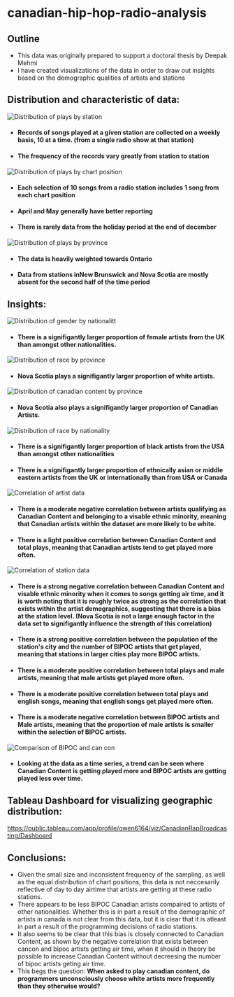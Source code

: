 # canadian-hip-hop-radio-analysis

## Outline

- This data was originally prepared to support a doctoral thesis by Deepak Mehmi
- I have created visualizations of the data in order to draw out insights based on the demographic qualities of artists and stations 


## Distribution and characteristic of data:

![Distribution of plays by station](/images/plays_by_station.png)

- #### Records of songs played at a given station are collected on a weekly basis, 10 at a time. (from a single radio show at that station)
- #### The frequency of the records vary greatly from station to station

![Distribution of plays by chart position](/images/plays_by_chart_position.png)

- #### Each selection of 10 songs from a radio station includes 1 song from each chart position
- #### April and May generally have better reporting
- #### There is rarely data from the holiday period at the end of december

![Distribution of plays by province](/images/plays_by_province.png)

- #### The data is heavily weighted towards Ontario
- #### Data from stations inNew Brunswick and Nova Scotia are mostly absent for the second half of the time period

## Insights:

![Distribution of gender by nationalitt](/images/chart_artist_gender_by_nationality.png)

- #### There is a signifigantly larger proportion of female artists from the UK than amongst other nationalities.

![Distribution of race by province](/images/chart_bipoc_by_province.png)

- #### Nova Scotia plays a signifigantly larger proportion of white artists.

![Distribution of canadian content by province](/images/chart_cancon_by_province.png)

- #### Nova Scotia also plays a signifigantly larger proportion of Canadian Artists.

![Distribution of race by nationality](/images/chart_station_plays_nationality.png)

- #### There is a signifigantly larger proportion of black artists from the USA than amongst other nationalities
- #### There is a signifigantly larger proportion of ethnically asian or middle eastern artists from the UK or internationally than from USA or Canada

![Correlation of artist data](/images/correlation_artist.png)

- #### There is a moderate negative correlation between artists qualifying as Canadian Content and belonging to a visable ethnic minority, meaning that Canadian artists within the dataset are more likely to be white.
- #### There is a light positive correlation between Canadian Content and total plays, meaning that Canadian artists tend to get played more often.

![Correlation of station data](/images/correlation_station.png)

- #### There is a strong negative correlation between Canadian Content and visable ethnic minority when it comes to songs getting air time, and it is worth noting that it is roughly twice as strong as the correlation that exists within the artist demographics, suggesting that there is a bias at the station level. (Nova Scotia is not a large enough factor in the data set to signifigantly influence the strength of this correlation)
- #### There is a strong positive correlation between the population of the station's city and the number of BIPOC artists that get played, meaning that stations in larger cities play more BIPOC artists.
- #### There is a moderate positive correlation between total plays and male artists, meaning that male artists get played more often.
- #### There is a moderate positive correlation between total plays and english songs, meaning that english songs get played more often.
- #### There is a moderate negative correlation between BIPOC artists and Male artists, meaning that the proportion of male artists is smaller within the selection of BIPOC artists.


![Comparison of BIPOC and can con](/images/bipoc_over_time.png)
- #### Looking at the data as a time series, a trend can be seen where Canadian Content is getting played more and BIPOC artists are getting played less over time.


## Tableau Dashboard for visualizing geographic distribution:

https://public.tableau.com/app/profile/owen6164/viz/CanadianRapBroadcasting/Dashboard


## Conclusions:

- Given the small size and inconsistent frequency of the sampling, as well as the equal distribution of chart positions, this data is not neccesarily reflective of day to day airtime that artists are getting at these radio stations.
- There appears to be less BIPOC Canadian artists compaired to artists of other nationalities. Whether this is in part a result of the demographic of artists in canada is not clear from this data, but it is clear that it is atleast in part a result of the programming decisions of radio stations.
- It also seems to be clear that this bias is closely connected to Canadian Content, as shown by the negative correlation that exists between cancon and bipoc artists getting air time, when it should in theory be possible to increase Canadian Content without decreesing the number of bipoc artists geting air time.
- This begs the question:  **When asked to play canadian content, do programmers unconsciously choose white artists more frequently than they otherwise would?**

